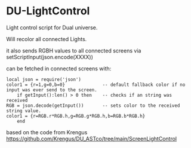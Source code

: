 # DU-LightControl

Light control script for Dual universe.

Will recolor all connected Lights.

it also sends RGBH values to all connected screens via setScriptInput(json.encode(XXXX))

can be fetched in connected screens with:
```
local json = require('json')
color1 = {r=1,g=0,b=0}              -- default fallback color if no input was ever send to the screen.
    if getInput():len() > 0 then    -- checks if an string was received
RGB = json.decode(getInput())       -- sets color to the received string value.
color1 = {r=RGB.r*RGB.h,g=RGB.g*RGB.h,b=RGB.b*RGB.h}
    end
```
based on the code from Krengus
https://github.com/Krengus/DU_ASTco/tree/main/ScreenLightControl
